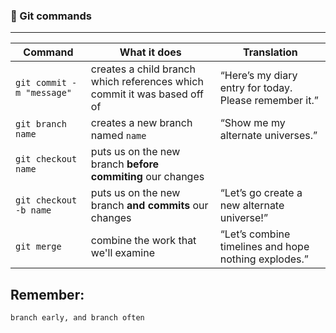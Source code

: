 ### 📝 Git commands

---

|**Command**|**What it does**|**Translation**|
|-|-|-|
|<code>git commit -m "message"</code>|creates a child branch which references which commit it was based off of|“Here’s my diary entry for today. Please remember it.”|“Show me my alternate universes.”|
|<code>git branch name</code>|creates a new branch named <code>name</code>|“Show me my alternate universes.”|
|<code>git checkout name</code>|puts us on the new branch <strong>before commiting</strong> our changes|
|<code>git checkout -b name</code>|puts us on the new branch <strong>and commits</strong> our changes|“Let’s go create a new alternate universe!”|
|<code>git merge</code>|combine the work that we'll examine|“Let’s combine timelines and hope nothing explodes.”|



## Remember:

```bash
branch early, and branch often
```
